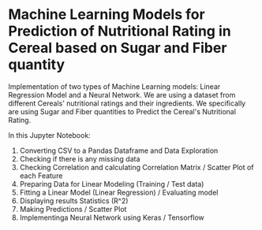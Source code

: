 # Machine Learning Models for Prediction of Nutritional Rating in Cereal based on Sugar and Fiber quantity
Implementation of two types of Machine Learning models: Linear Regression Model and a Neural Network. 
We are using a dataset from different Cereals' nutritional ratings and their ingredients.
We specifically are using Sugar and Fiber quantities to Predict the Cereal's Nutritional Rating.

In this Jupyter Notebook:

1) Converting CSV to a Pandas Dataframe and Data Exploration
2) Checking if there is any missing data 
3) Checking Correlation and calculating Correlation Matrix / Scatter Plot of each Feature
4) Preparing Data for Linear Modeling (Training / Test data)
5) Fitting a Linear Model (Linear Regression) / Evaluating model 
6) Displaying results Statistics (R^2)
7) Making Predictions / Scatter Plot
8) Implementinga Neural Network using Keras / Tensorflow

